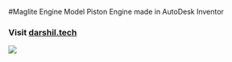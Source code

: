 #Maglite Engine
Model Piston Engine made in AutoDesk Inventor
<h3>Visit <a href="http://darshil.tech">darshil.tech</a></h3>
<img src="http://darshil.tech/1.png">
